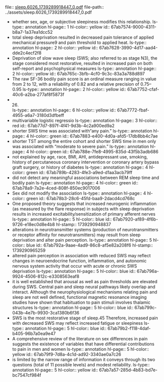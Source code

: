 file:: [sleep.6026_1739289918447_0.pdf](../assets/sleep.6026_1739289918447_0.pdf)
file-path:: ../assets/sleep.6026_1739289918447_0.pdf

- whether sex, age, or subjective sleepiness modifies this relationship.
  ls-type:: annotation
  hl-page:: 1
  hl-color:: yellow
  id:: 67ab7574-9000-4311-b8a7-1a37ea1dcc52
- total sleep deprivation resulted in decreased pain tolerance of applied mechanical pressure9 and pain threshold to applied heat.
  ls-type:: annotation
  hl-page:: 2
  hl-color:: yellow
  id:: 67ab7628-3990-4d17-aad4-dde2c4ecf2f8
- Deprivation of slow wave sleep (SWS; also referred to as stage N3), the stage considered most restorative, resulted in increased pain on both self-report and psychophysical measures
  ls-type:: annotation
  hl-page:: 2
  hl-color:: yellow
  id:: 67ab765c-3bfb-4cf0-9c3c-83a3a788d897
- The raw SF-36 bodily pain score is an ordinal measure ranging in value from 2 to 12, with a reliability of 0.82 and a relative precision of 0.75–0.95
  ls-type:: annotation
  hl-page:: 2
  hl-color:: yellow
  id:: 67ab7752-cfaf-40c6-a2ba-277af8f5873f
- 26.
  ls-type:: annotation
  hl-page:: 6
  hl-color:: yellow
  id:: 67ab7772-fbaf-4955-a6a7-3180d3dfbeff
- multivariable logistic regressio
  ls-type:: annotation
  hl-page:: 3
  hl-color:: red
  id:: 67ab77d7-897f-4f41-9d3b-4c2a900ed9a2
- shorter SWS time was associated with“any pain.”
  ls-type:: annotation
  hl-page:: 4
  hl-color:: green
  id:: 67ab7883-e400-4d0a-afd5-17db8bb4c7ae
- shorter TST among the entire cohort and shorter SWS time in men only was associated with “moderate to severe pain.”
  ls-type:: annotation
  hl-page:: 4
  hl-color:: green
  id:: 67ab788e-7fe8-4995-835d-43f5b3adb686
- not explained by age, race, BMI, AHI, antidepressant use, smoking, history of percutaneous coronary intervention or coronary artery bypass graft surgery, or history of diabetes
  ls-type:: annotation
  hl-page:: 4
  hl-color:: green
  id:: 67ab789b-4283-4fe3-a9ed-d1aa3acb79ff
- did not detect any meaningful associations between REM sleep time and bodily pain
  ls-type:: annotation
  hl-page:: 4
  hl-color:: green
  id:: 67ab78a9-7a2e-4ced-808f-850ec9017006
- Sex did not modify the association
  ls-type:: annotation
  hl-page:: 4
  hl-color:: green
  id:: 67ab78b3-28c6-45fd-baa9-2dacd4cd768c
- One proposed theory suggests that increased neurogenic inflammation (as measured by the flare response) in subjects with sleep deprivation results in increased excitability/sensitization of primary afferent nerves
  ls-type:: annotation
  hl-page:: 5
  hl-color:: blue
  id:: 67ab7920-af89-4f6b-9726-e18ec0d8e4b8
  hl-stamp:: 1739290948837
- alterations in neurotransmitter systems (production of neurotransmitters or receptor affinity for neurotransmitters) may result from sleep deprivation and alter pain perception.
  ls-type:: annotation
  hl-page:: 5
  hl-color:: blue
  id:: 67ab792a-9aae-4ad9-86c8-af5e82a208f6
  hl-stamp:: 1739290965259
- altered pain perception in association with reduced SWS may reflect changes in neuroendocrine function, inflammation, and autonomic nervous system activity that occur with acute or chronic SWS deprivation
  ls-type:: annotation
  hl-page:: 5
  hl-color:: blue
  id:: 67ab796a-9924-4506-812c-e3308563eaf8
- it is well established that arousal as well as pain thresholds are elevated during SWS. Central pain and sleep neural pathways likely overlap and interact. Although the neurophysiological mechanisms relating pain and sleep are not well defined, functional magnetic resonance imaging studies have shown that habituation to pain stimuli involves thalamic structures
  ls-type:: annotation
  hl-page:: 5
  hl-color:: blue
  id:: 67ab799c-043b-4e7b-9930-3ca1380b6f36
- SWS is the most restorative stage of sleep.45 Therefore, increased pain with decreased SWS may reflect increased fatigue or sleepiness
  ls-type:: annotation
  hl-page:: 5
  hl-color:: blue
  id:: 67ab79b2-f118-4daf-b405-96b7a0ea9e47
- A comprehensive review of the literature on sex differences in pain suggests the existence of variables that have differential contributions to pain in men and women
  ls-type:: annotation
  hl-page:: 5
  hl-color:: yellow
  id:: 67ab79f9-7d8a-4c1d-ad92-3340ae0a7c26
- is limited by the narrow range of information it conveys through its two questions (total of 11 possible levels) and modest reliability.
  ls-type:: annotation
  hl-page:: 5
  hl-color:: yellow
  id:: 67ab7a57-285d-4b83-bd7e-bc7547cf984f